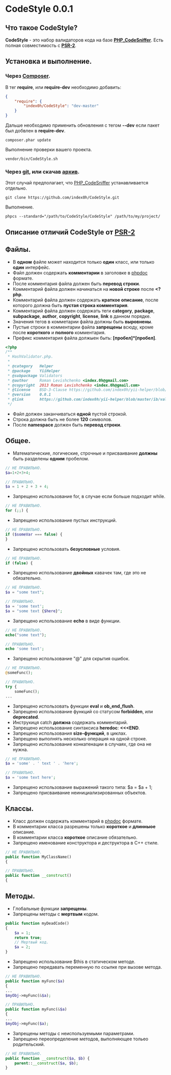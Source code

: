 CodeStyle 0.0.1
===============

Что такое CodeStyle?
---------------

**CodeStyle** - это набор валидаторов кода на базе **[PHP_CodeSniffer][phpcs-url]**.
Есть полная совместимость с **[PSR-2][psr-url]**.

Установка и выполнение.
---------------

### Через [Composer][composer-url].

В тег **require**, или **require-dev** необходимо добавить:
```json
{
    "require": {
        "index0h/CodeStyle": "dev-master"
    }
}
```
Дальше необходимо применить обновления с тегом **--dev** если пакет был добвлен в **require-dev**.
```shell
composer.phar update
```

Выполнение проверки вашего проекта.
```shell
vendor/bin/CodeStyle.sh
```

### Через [git][githowto-url], или скачав [архив][archive-url].

Этот случай предполагает, что [PHP_CodeSniffer][phpcs-url] устанавливается отдельно.

```shell
git clone https://github.com/index0h/CodeStyle.git
```

Выполнение.
```shell
phpcs --standard="/path/to/CodeStyle/CodeStyle" /path/to/my/project/
```

Описание отличий **CodeStyle** от [PSR-2][psr-url]
---------------

## Файлы.

* В **одном** файле может находится только **один** класс, или только **один** интерфейс.
* Файл должен содержать **комментарии** в заголовке в [phpdoc][phpdoc-url] формате.
* После комментария файла должен быть **перевод строки**.
* Комментарий файла должен начинаться на **новой строке** после **<?php**.
* Комментарий файла должен содержать **краткое описание**, после которого должна быть **пустая строка комментария**.
* Комментарий файла должен содержать теги **category**, **package**, **subpackage**, **author**, **copyright**,
**license**, **link** в данном порядке.
* Значения тегов в комметарии файла должны быть **выровнены**.
* Пустые строки в комментарии файла **запрещены** всюду, кроме после **короткого** и **полного** комментария.
* Префикс комментария файла должыен быть: **[пробел]*[пробел]**.

```php
<?php
/**
 * HashValidator.php.
 *
 * @category   Helper
 * @package    YiiHelper
 * @subpackage Validators
 * @author     Roman Levishchenko <index.0h@gmail.com>
 * @copyright  2013 Roman Levishchenko <index.0h@gmail.com>
 * @license    BSD-3-Clause https://github.com/index0h/yii-helper/blob/master/LICENSE
 * @version    0.0.1
 * @link       https://github.com/index0h/yii-helper/blob/master/ib/validators/HashValidator.php
 */

```

* Файл должен заканчиваться **одной** пустой строкой.
* Строка должна быть не более **120** символов.
* После **namespace** должен быть **перевод строки**.

## Общее.

* Математические, логические, строчные и присваивание **должны** быть разделены **одним** пробелом.

```php
// НЕ ПРАВИЛЬНО.
$a=1+2+3+4;

// ПРАВИЛЬНО.
$a = 1 + 2 + 3 + 4;
```

* Запрещено использование for, в случае если больше подходит while.

```php
// НЕ ПРАВИЛЬНО.
for (;;) {
```

* Запрещено использование пустых инструкций.

```php
// НЕ ПРАВИЛЬНО.
if ($someVar === false) {
}
```

* Запрещено использовать **безусловные** условия.
```php
// НЕ ПРАВИЛЬНО.
if (false) {
```

* Запрещено использование **двойных** кавачек там, где это не обязательно.

```php
// НЕ ПРАВИЛЬНО.
$a = "some text";

// ПРАВИЛЬНО.
$a = 'some text';
$a = "some text {$here}";
```

* Запрещено использование **echo** в виде функции.

```php
// НЕ ПРАВИЛЬНО.
echo("some text");

// ПРАВИЛЬНО.
echo 'some text';
```

* Запрещено использование "@" для скрытия ошибок.

```php
// НЕ ПРАВИЛЬНО.
@someFunc();

// ПРАВИЛЬНО.
try {
    someFunc();
...
```

* Запрещено использовать функции **eval** и **ob_end_flush**.
* Запрещено использование функций со статусом **forbidden**, или **deprecated**.
* Инструкиця catch **должна** содержать комментарий.
* Запрещено использование синтаксиса **heredoc**: **<<<END**.
* Запрещено использования **size-функций**, в циклах.
* Запрещено выполнять несколько операция на одной строке.
* Запрещено использование конкатенации в случаях, где она не нужна.

```php
// НЕ ПРАВИЛЬНО.
$a = 'some' . ' text ' . 'here';

// ПРАВИЛЬНО.
$a = 'some text here';
```

* Запрещено использование выражений такого типа: $a = $a + 1;
* Запрещено присваивание неинициализированных объектов.

## Классы.

* Класс должен содержать комментарий в [phpdoc][phpdoc-url] формате.
* В комментарии класса разрешены только **короткое** и **длинныое** описание.
* В комментарии класса **короткое** описание обязательно.
* Запрещено именование конструктора и деструктора в C++ стиле.

```php
// НЕ ПРАВИЛЬНО.
public function MyClassName()
{

// ПРАВИЛЬНО.
public function __construct()
{
```

## Методы.

* Глобальные функции **запрещены**.
* Запрещены методы с **мертвым** кодом.

```php
public function myDeadCode()
{
    $a = 1;
    return true;
    // Мертвый код.
    $a = 2;
}
```

* Запрещено использование $this в статическом методе.
* Запрещено передавать переменную по ссылке при вызове метода.

```php
// НЕ ПРАВИЛЬНО.
public function myFunc($a)
{
...
$myObj->myFunc(&$a);

// ПРАВИЛЬНО.
public function myFunc(&$a)
{
...
$myObj->myFunc($a);
```
* Запрещены методы с неиспользуемыми параметрами.
* Запрещено переопределение методов, выполняющее тольео родительский.

```php
// НЕ ПРАВИЛЬНО.
public function __construct($a, $b) {
    parent::__construct($a, $b);
}
```

[archive-url]: https://github.com/index0h/CodeStyle/archive/master.zip
[phpcs-url]: https://github.com/squizlabs/PHP_CodeSniffer
[psr-url]: https://github.com/php-fig/fig-standards/blob/master/accepted/PSR-2-coding-style-guide.md
[composer-url]: http://getcomposer.org/download/
[githowto-url]: http://githowto.com/ru
[phpdoc-url]: http://www.phpdoc.org/